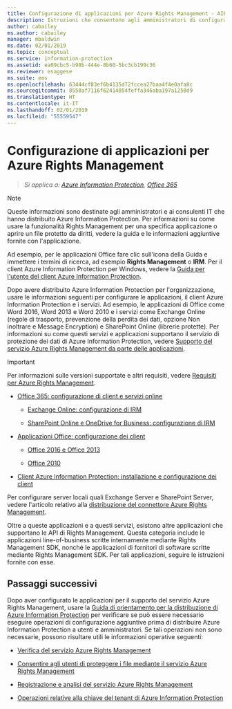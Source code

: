 ```yaml
---
title: Configurazione di applicazioni per Azure Rights Management - AIP
description: Istruzioni che consentono agli amministratori di configurare applicazioni e servizi per supportare il servizio di protezione Azure Rights Management per Azure Information Protection. Ad esempio, le applicazioni di Office quali Word 2013 e Word 2010 e i servizi come Exchange Online (le regole di trasporto, la prevenzione della perdita di dati, l'opzione Non inoltrare e la crittografia messaggi) e SharePoint Online (librerie protette).
author: cabailey
ms.author: cabailey
manager: mbaldwin
ms.date: 02/01/2019
ms.topic: conceptual
ms.service: information-protection
ms.assetid: ea09cbc5-b98b-444e-8b60-5bc3cb199c36
ms.reviewer: esaggese
ms.suite: ems
ms.openlocfilehash: 63444cf83ef6b4135d72fccea27baa4f4e0afa8c
ms.sourcegitcommit: 8558af7116f62414054feffa346aba197a1250d9
ms.translationtype: HT
ms.contentlocale: it-IT
ms.lasthandoff: 02/01/2019
ms.locfileid: "55559547"
---
```

# <a name="configuring-applications-for-azure-rights-management"></a>Configurazione di applicazioni per Azure Rights Management

>*Si applica a: [Azure Information Protection](https://azure.microsoft.com/pricing/details/information-protection), [Office 365](https://download.microsoft.com/download/E/C/F/ECF42E71-4EC0-48FF-AA00-577AC14D5B5C/Azure_Information_Protection_licensing_datasheet_EN-US.pdf)*

> [!NOTE]
> Queste informazioni sono destinate agli amministratori e ai consulenti IT che hanno distribuito Azure Information Protection. Per informazioni su come usare la funzionalità Rights Management per una specifica applicazione o aprire un file protetto da diritti, vedere la guida e le informazioni aggiuntive fornite con l'applicazione.
>
> Ad esempio, per le applicazioni Office fare clic sull'icona della Guida e immettere i termini di ricerca, ad esempio **Rights Management** o **IRM**. Per il client Azure Information Protection per Windows, vedere la [Guida per l'utente del client Azure Information Protection](./rms-client/client-user-guide.md).

Dopo avere distribuito Azure Information Protection per l'organizzazione, usare le informazioni seguenti per configurare le applicazioni, il client Azure Information Protection e i servizi. Ad esempio, le applicazioni di Office come Word 2016, Word 2013 e Word 2010 e i servizi come Exchange Online (regole di trasporto, prevenzione della perdita dei dati, opzione Non inoltrare e Message Encryption) e SharePoint Online (librerie protette). Per informazioni su come questi servizi e applicazioni supportano il servizio di protezione dei dati di Azure Information Protection, vedere [Supporto del servizio Azure Rights Management da parte delle applicazioni](applications-support.md).

> [!IMPORTANT]
> Per informazioni sulle versioni supportate e altri requisiti, vedere [Requisiti per Azure Rights Management](requirements.md).

-   [Office 365: configurazione di client e servizi online](configure-office365.md)

    -   [Exchange Online: configurazione di IRM](configure-office365.md#exchangeonline-irm-configuration)

    -   [SharePoint Online e OneDrive for Business: configurazione di IRM](configure-office365.md#sharepointonline-and-onedrive-for-business-irm-configuration)

- [Applicazioni Office: configurazione dei client](configure-office-apps.md)

    -   [Office 2016 e Office 2013](configure-office-apps.md#office2016-and-office-2013)

    -   [Office 2010](configure-office-apps.md#office2010)

-   [Client Azure Information Protection: installazione e configurazione dei client](configure-client.md)

Per configurare server locali quali Exchange Server e SharePoint Server, vedere l'articolo relativo alla [distribuzione del connettore Azure Rights Management](deploy-rms-connector.md).

Oltre a queste applicazioni e a questi servizi, esistono altre applicazioni che supportano le API di Rights Management. Questa categoria include le applicazioni line-of-business scritte internamente mediante Rights Management SDK, nonché le applicazioni di fornitori di software scritte mediante Rights Management SDK. Per tali applicazioni, seguire le istruzioni fornite con esse.

## <a name="next-steps"></a>Passaggi successivi
Dopo aver configurato le applicazioni per il supporto del servizio Azure Rights Management, usare la [Guida di orientamento per la distribuzione di Azure Information Protection](deployment-roadmap.md) per verificare se può essere necessario eseguire operazioni di configurazione aggiuntive prima di distribuire Azure Information Protection a utenti e amministratori. Se tali operazioni non sono necessarie, possono risultare utili le informazioni operative seguenti:

- [Verifica del servizio Azure Rights Management](verify.md)

- [Consentire agli utenti di proteggere i file mediante il servizio Azure Rights Management](help-users.md)

- [Registrazione e analisi del servizio Azure Rights Management](log-analyze-usage.md)

- [Operazioni relative alla chiave del tenant di Azure Information Protection](operations-tenant-key.md)


